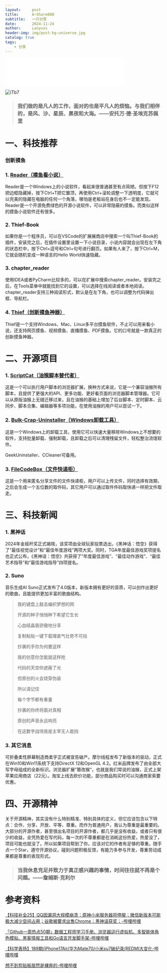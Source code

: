 ```yaml
---
layout:     post
title:      A~Share008
subtitle:   一只分享
date:       2024-11-24
author:     Lanyuxs
header-img: img/post-bg-universe.jpg
catalog: true
tags:
    - 分享
---
```


<iframe frameborder="no" border="0" marginwidth="0" marginheight="0" width=380 height=86 src="//music.163.com/outchain/player?type=2&id=2145152864&auto=0&height=66"></iframe>

![iTb7](https://p.ipic.vip/7w0m3r.webp)

> ### 我们做的是凡人的工作，面对的也是平凡人的烦恼。与我们相伴的，是风、沙、星辰、黑夜和大海。——安托万·德·圣埃克苏佩里

# 一、科技推荐

### 创新摸鱼

### 1. [Reader（摸鱼看小说）](https://github.com/binbyu/Reader)

Reader是一个Windows上的小说软件，看起来很普通甚至有点简陋。但按下F12把边框隐藏掉，按下Ctrl+T把它置顶，再使用Ctrl+滚轮调整一下透明度，它就可以完美的隐藏在电脑的任何一个角落，哪怕是老板站在身后也不一定能发现。Reader是一个开源免费绿色的开源小说软件，可以非常隐蔽的摸鱼。而类似这样的摸鱼小说软件还有很多。

### 2. Thief-Book

如果你是一个程序员，可以在VSCode的扩展展商店中搜索一个叫Thief-Book的插件，安装完之后，在插件设置里设置一下小说目录，小说内容就会出现在左下角的状态栏中，按下Ctrl+逗号和Ctrl+句号进行翻页。如果有人来了，按下Ctrl+M，它就会随机变成一种语言的Hello World快速隐藏。

### 3. chapter_reader

使用IDEA或者PyCharm比较多的，可以在扩展中搜索chapter_reader。安装完之后，在Tools菜单中就能找到它的设置，可以选择在线阅读或者本地阅读。chapter_reader支持三种阅读形式，默认是在左下角，也可以调整为代码弹出框、导航栏。

### 4. [Thief（创新摸鱼神器）](https://github.com/cteamx/Thief)

Thief是一个支持Windows、Mac、Linux多平台摸鱼软件，不止可以用来看小说，还支持网页摸鱼、视频摸鱼、直播摸鱼、PDF摸鱼。它的口号就是一款真正的创新摸鱼神器。


# 二、开源项目

### 1. [ScriptCat（油猴脚本替代者）](https://github.com/scriptscat/scriptcat)

这是一个可以执行用户脚本的浏览器扩展，换种方式来说，它是一个兼容油猴所有脚本，且提供了更强大的API、更多功能、更好看页面的浏览器脚本管理器。它可以从原版油猴上无缝迁移过来，且在油猴的基础上增加了后台脚本、定时脚本、云同步、脚本合集、编辑器等多项功能，在使用油猴的用户可以尝试一下。

### 2. [Bulk-Crap-Uninstaller（Windows卸载工具）](https://github.com/Klocman/Bulk-Crap-Uninstaller)

这是一个Windows上的卸载工具，使用它可以快速大量移除Windows上不想要的软件，支持批量卸载、强制卸载，且卸载之后可以清理残留文件，轻松整治流氓软件。

GeekUninstaller、CCleaner可备用。

### 3. [FileCodeBox（文件快递柜）](https://github.com/vastsa/FileCodeBox)

这是一个用来匿名分享文件的文件快递柜，用户可以上传文件，同时选择有效期，之后会生成一个五位数的取件码，其它用户可以通过取件件码取快递一样把文件取走。

# 三、科技新闻

### 1. 黑神话

2024年金摇杆奖正式揭晓，该奖项由全球玩家投票选出，《黑神话：悟空》获得了“最佳视觉设计”和“最佳年度游戏”两项大奖。同时，TGA年度最佳游戏奖项提名也正式公布，《黑神话：悟空》共获得了“年度最佳游戏”、“最佳动作游戏”、“最佳艺术指导”和“最佳游戏指导”四项提名。

### 2. Suno

音乐生成AI Suno正式发布了4.0版本，新版本拥有更好的音质，可以创作出更好的歌曲，且能提供更加丰富的歌曲结构。

> 我的键盘上敲击编织梦想的网
> 
> 开源的种子悄悄种下希望它生长
> 
> 心血结晶我骄傲地分享
> 
> 复制粘贴一键下载理直气壮势不可挡
> 
> 抄袭的手你为何要这样
> 
> 我的创意你怎能就这样抢
> 
> 代码的天空你遮蔽了光
> 
> 但原创的火会烧穿伪装
> 
> 所以请记住
> 
> 每个字节都有重量
> 
> 抄袭的你终将面对真相
> 
> 原创的声音永远响亮
> 
> 在这数字战场我是主宰无人能挡

### 3. 其它消息

可折叠柔性屏幕制造商柔宇正式被宣告破产。摩尔线程发布了新版本的驱动，正式在Win10和Win11系统下支持DirectX 12和OpenGL 4.2。红米品牌发布了由全部大写字母组成的全新标识。浏览器扩展”篡改猴“，也就是我们常说的油猴，正式上架苹果应用商店（22元）。淘宝上线去砍价功能，部分商品购买时可以沟通商家索要优惠。

# 四、开源精神

关于开源精神，其实没有什么特别精准、特别具体的定义，但它应该包含以下特点：合作、分享、开放、平等、尊重。而作为普通用户，我认为尊重是最重要的。大部分的开源作者，甚至很出名项目的开源作者，都几乎是没有收益，或者只有很少的收益，全凭热爱在写代码，每一次的不尊重都是在消耗这份热爱，热爱没了，项目可能也就没了。所以如果项目帮到了你，应该对它的作者有足够的尊重。随手点一个Star，遵守开源协议，碰到问题积极反馈，有能力多参与开发，尊重劳动成果都是尊重的表现形式。

> ### 当我休息充足并致力于真正感兴趣的事情，时间往往就不再是个问题。——詹姆斯·克利尔

# 参考资料

[【科技补全25】QQ因漏洞大规模崩溃；原神小米服务器将停服；微信新版本可能极大减少空间占用；谷歌被要求出售Chrome；黑神话获奖；-哔哩哔哩](https://b23.tv/mCBLEIQ)

[「Github一周热点50期」数据工程师学习手册、浏览器运行虚拟机、多智能体角色模拟、黑客情报工具和Go语言开发脚手架-哔哩哔哩](https://b23.tv/BurCIQE)

[【科学表扬】189期/iPhone17Air/华为Mate70/小米su7破纪录/REDMI大变化-哔哩哔哩](https://b23.tv/D2uUM5b)

[想不到剪贴板居然是裸奔的-哔哩哔哩](https://b23.tv/O1yI5Ok)



